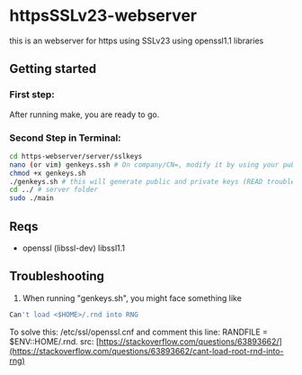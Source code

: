# httpsSSLv23-webserver
this is an webserver for https using SSLv23 using openssl1.1 libraries

## Getting started
### First step:
After running make, you are ready to go.
### Second Step in Terminal:
```bash
cd https-webserver/server/sslkeys
nano (or vim) genkeys.ssh # On company/CN=, modify it by using your public IP or you CN name```
chmod +x genkeys.sh
./genkeys.sh # this will generate public and private keys (READ troubleshooting 1)
cd ../ # server folder
sudo ./main
```
## Reqs
- openssl (libssl-dev) libssl1.1

## Troubleshooting
1. When running "genkeys.sh", you might face something like
```bash
Can't load <$HOME>/.rnd into RNG
```
To solve this: /etc/ssl/openssl.cnf and comment this line: RANDFILE = $ENV::HOME/.rnd.
src: [https://stackoverflow.com/questions/63893662/](https://stackoverflow.com/questions/63893662/cant-load-root-rnd-into-rng)